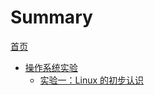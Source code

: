 # Summary

[首页](./README.md)

- [操作系统实验](./lab/README.md)
    - [实验一：Linux 的初步认识](./lab/01/README.md)
